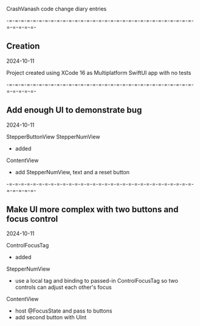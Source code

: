 CrashVanash code change diary entries

-=-=-=-=-=-=-=-=-=-=-=-=-=-=-=-=-=-=-=-=-=-=-=-=-=-=-=-=-=-=-=-=-=-=-=-=-
## Creation
2024-10-11

Project created using XCode 16 as Multiplatform SwiftUI app with no tests

-=-=-=-=-=-=-=-=-=-=-=-=-=-=-=-=-=-=-=-=-=-=-=-=-=-=-=-=-=-=-=-=-=-=-=-=-
## Add enough UI to demonstrate bug
2024-10-11

StepperButtonView
StepperNumView
- added

ContentView
- add StepperNumView, text and a reset button


-=-=-=-=-=-=-=-=-=-=-=-=-=-=-=-=-=-=-=-=-=-=-=-=-=-=-=-=-=-=-=-=-=-=-=-=-
## Make UI more complex with two buttons and focus control
2024-10-11

ControlFocusTag
- added

StepperNumView
- use a local tag and binding to passed-in ControlFocusTag so two controls can adjust each other's focus

ContentView
- host @FocusState and pass to buttons
- add second button with UInt

